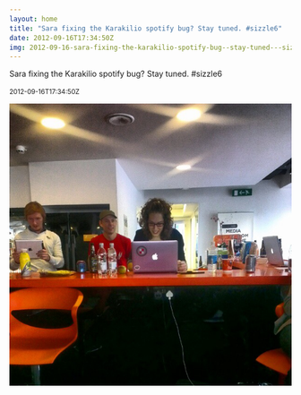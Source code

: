 ```yaml
---
layout: home
title: "Sara fixing the Karakilio spotify bug? Stay tuned. #sizzle6"
date: 2012-09-16T17:34:50Z
img: 2012-09-16-sara-fixing-the-karakilio-spotify-bug--stay-tuned---sizzle6.jpg
---
```


Sara fixing the Karakilio spotify bug? Stay tuned. #sizzle6

<small>2012-09-16T17:34:50Z</small>

![Sara fixing the Karakilio spotify bug? Stay tuned. #sizzle6](2012-09-16-sara-fixing-the-karakilio-spotify-bug--stay-tuned---sizzle6.jpg)
